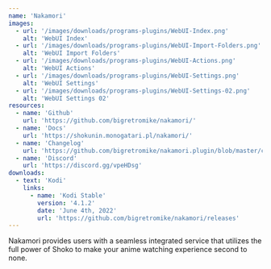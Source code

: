 ```yaml
---
name: 'Nakamori'
images:
  - url: '/images/downloads/programs-plugins/WebUI-Index.png'
    alt: 'WebUI Index'
  - url: '/images/downloads/programs-plugins/WebUI-Import-Folders.png'
    alt: 'WebUI Import Folders'
  - url: '/images/downloads/programs-plugins/WebUI-Actions.png'
    alt: 'WebUI Actions'
  - url: '/images/downloads/programs-plugins/WebUI-Settings.png'
    alt: 'WebUI Settings'
  - url: '/images/downloads/programs-plugins/WebUI-Settings-02.png'
    alt: 'WebUI Settings 02'
resources:
  - name: 'Github'
    url: 'https://github.com/bigretromike/nakamori/'
  - name: 'Docs'
    url: 'https://shokunin.monogatari.pl/nakamori/'
  - name: 'Changelog'
    url: 'https://github.com/bigretromike/nakamori.plugin/blob/master/changelog.txt'
  - name: 'Discord'
    url: 'https://discord.gg/vpeHDsg'
downloads:
  - text: 'Kodi'
    links:
      - name: 'Kodi Stable'
        version: '4.1.2'
        date: 'June 4th, 2022'
        url: 'https://github.com/bigretromike/nakamori/releases'
---
```


Nakamori provides users with a seamless integrated service that utilizes the full power of Shoko to make your anime watching experience second to none.

